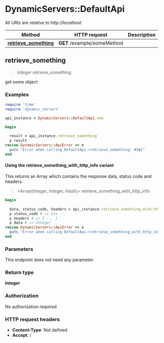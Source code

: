 # DynamicServers::DefaultApi

All URIs are relative to *http://localhost*

| Method | HTTP request | Description |
| ------ | ------------ | ----------- |
| [**retrieve_something**](DefaultApi.md#retrieve_something) | **GET** /example/someMethod |  |


## retrieve_something

> Integer retrieve_something



get some object

### Examples

```ruby
require 'time'
require 'dynamic_servers'

api_instance = DynamicServers::DefaultApi.new

begin
  
  result = api_instance.retrieve_something
  p result
rescue DynamicServers::ApiError => e
  puts "Error when calling DefaultApi->retrieve_something: #{e}"
end
```

#### Using the retrieve_something_with_http_info variant

This returns an Array which contains the response data, status code and headers.

> <Array(Integer, Integer, Hash)> retrieve_something_with_http_info

```ruby
begin
  
  data, status_code, headers = api_instance.retrieve_something_with_http_info
  p status_code # => 2xx
  p headers # => { ... }
  p data # => Integer
rescue DynamicServers::ApiError => e
  puts "Error when calling DefaultApi->retrieve_something_with_http_info: #{e}"
end
```

### Parameters

This endpoint does not need any parameter.

### Return type

**Integer**

### Authorization

No authorization required

### HTTP request headers

- **Content-Type**: Not defined
- **Accept**: /

